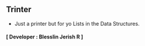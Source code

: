 ## Trinter
- Just a printer but for yo Lists in the Data Structures.
#### **[ Developer : Blesslin Jerish R ]**
